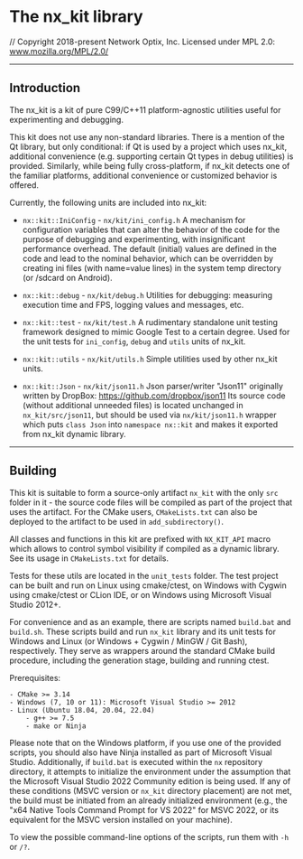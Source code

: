 # The nx_kit library

// Copyright 2018-present Network Optix, Inc. Licensed under MPL 2.0: www.mozilla.org/MPL/2.0/

---------------------------------------------------------------------------------------------------
## Introduction

The nx_kit is a kit of pure C99/C++11 platform-agnostic utilities useful for experimenting and
debugging.

This kit does not use any non-standard libraries. There is a mention of the Qt library, but only
conditional: if Qt is used by a project which uses nx_kit, additional convenience (e.g.
supporting certain Qt types in debug utilities) is provided. Similarly, while being fully
cross-platform, if nx_kit detects one of the familiar platforms, additional convenience or
customized behavior is offered.

Currently, the following units are included into nx_kit:

- `nx::kit::IniConfig` - `nx/kit/ini_config.h`
   A mechanism for configuration variables that can alter the behavior of the code for the purpose
   of debugging and experimenting, with insignificant performance overhead. The default (initial)
   values are defined in the code and lead to the nominal behavior, which can be overridden by
   creating ini files (with name=value lines) in the system temp directory (or /sdcard on Android).

- `nx::kit::debug` - `nx/kit/debug.h`
   Utilities for debugging: measuring execution time and FPS, logging values and messages, etc.

- `nx::kit::test` - `nx/kit/test.h`
   A rudimentary standalone unit testing framework designed to mimic Google Test to a certain
   degree. Used for the unit tests for `ini_config`, `debug` and `utils` units of nx_kit.

- `nx::kit::utils` - `nx/kit/utils.h`
   Simple utilities used by other nx_kit units.

- `nx::kit::Json` - `nx/kit/json11.h`
  Json parser/writer "Json11" originally written by DropBox: https://github.com/dropbox/json11
  Its source code (without additional unneeded files) is located unchanged in `nx_kit/src/json11`,
  but should be used via `nx/kit/json11.h` wrapper which puts `class Json` into `namespace nx::kit`
  and makes it exported from nx_kit dynamic library.

---------------------------------------------------------------------------------------------------
## Building

This kit is suitable to form a source-only artifact `nx_kit` with the only `src` folder in it - the
source code files will be compiled as part of the project that uses the artifact. For the CMake
users, `CMakeLists.txt` can also be deployed to the artifact to be used in `add_subdirectory()`.

All classes and functions in this kit are prefixed with `NX_KIT_API` macro which allows to control
symbol visibility if compiled as a dynamic library. See its usage in `CMakeLists.txt` for details.

Tests for these utils are located in the `unit_tests` folder. The test project can be built and run
on Linux using cmake/ctest, on Windows with Cygwin using cmake/ctest or CLion IDE, or on Windows
using Microsoft Visual Studio 2012+.

For convenience and as an example, there are scripts named `build.bat` and `build.sh`. These
scripts build and run `nx_kit` library and its unit tests for Windows and Linux (or
Windows + Cygwin / MinGW / Git Bash), respectively. They serve as wrappers around the standard
CMake build procedure, including the generation stage, building and running ctest.

Prerequisites:
```
- CMake >= 3.14
- Windows (7, 10 or 11): Microsoft Visual Studio >= 2012
- Linux (Ubuntu 18.04, 20.04, 22.04)
    - g++ >= 7.5
    - make or Ninja
```

Please note that on the Windows platform, if you use one of the provided scripts, you should also
have Ninja installed as part of Microsoft Visual Studio. Additionally, if `build.bat` is
executed within the `nx` repository directory, it attempts to initialize the environment under the
assumption that the Microsoft Visual Studio 2022 Community edition is being used. If any of these
conditions (MSVC version or `nx_kit` directory placement) are not met, the build must be initiated
from an already initialized environment (e.g., the "x64 Native Tools Command Prompt for VS 2022"
for MSVC 2022, or its equivalent for the MSVC version installed on your machine).

To view the possible command-line options of the scripts, run them with `-h` or `/?`.
